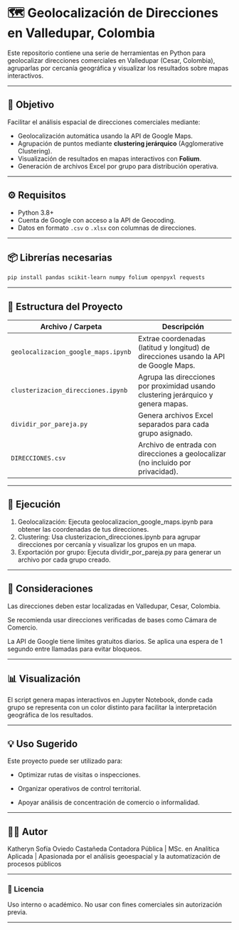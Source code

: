 # 🗺️ Geolocalización de Direcciones en Valledupar, Colombia

Este repositorio contiene una serie de herramientas en Python para geolocalizar direcciones comerciales en Valledupar (Cesar, Colombia), agruparlas por cercanía geográfica y visualizar los resultados sobre mapas interactivos.

---

## 📌 Objetivo

Facilitar el análisis espacial de direcciones comerciales mediante:

- Geolocalización automática usando la API de Google Maps.
- Agrupación de puntos mediante **clustering jerárquico** (Agglomerative Clustering).
- Visualización de resultados en mapas interactivos con **Folium**.
- Generación de archivos Excel por grupo para distribución operativa.

---

## ⚙️ Requisitos

- Python 3.8+
- Cuenta de Google con acceso a la API de Geocoding.
- Datos en formato `.csv` o `.xlsx` con columnas de direcciones.

---

## 📦 Librerías necesarias

```bash
pip install pandas scikit-learn numpy folium openpyxl requests
```

---

## 🧭 Estructura del Proyecto


| Archivo / Carpeta                   | Descripción                                                                          |
| ----------------------------------- | ------------------------------------------------------------------------------------ |
| `geolocalizacion_google_maps.ipynb` | Extrae coordenadas (latitud y longitud) de direcciones usando la API de Google Maps. |
| `clusterizacion_direcciones.ipynb`  | Agrupa las direcciones por proximidad usando clustering jerárquico y genera mapas.   |
| `dividir_por_pareja.py`             | Genera archivos Excel separados para cada grupo asignado.                            |
| `DIRECCIONES.csv`                   | Archivo de entrada con direcciones a geolocalizar (no incluido por privacidad).      |

---

## 🧪 Ejecución

1. Geolocalización:
Ejecuta geolocalizacion_google_maps.ipynb para obtener las coordenadas de tus direcciones.
2. Clustering:
Usa clusterizacion_direcciones.ipynb para agrupar direcciones por cercanía y visualizar los grupos en un mapa.
3. Exportación por grupo:
Ejecuta dividir_por_pareja.py para generar un archivo por cada grupo creado.

---

## 📍 Consideraciones
Las direcciones deben estar localizadas en Valledupar, Cesar, Colombia.

Se recomienda usar direcciones verificadas de bases como Cámara de Comercio.

La API de Google tiene límites gratuitos diarios. Se aplica una espera de 1 segundo entre llamadas para evitar bloqueos.

---

## 📊 Visualización
El script genera mapas interactivos en Jupyter Notebook, donde cada grupo se representa con un color distinto para facilitar la interpretación geográfica de los resultados.

---

## 💡 Uso Sugerido
Este proyecto puede ser utilizado para:

* Optimizar rutas de visitas o inspecciones.

* Organizar operativos de control territorial.

* Apoyar análisis de concentración de comercio o informalidad.

---

## 👩‍💻 Autor
Katheryn Sofía Oviedo Castañeda
Contadora Pública | MSc. en Analítica Aplicada | Apasionada por el análisis geoespacial y la automatización de procesos públicos

---

### 📄 Licencia
Uso interno o académico. No usar con fines comerciales sin autorización previa.

---
